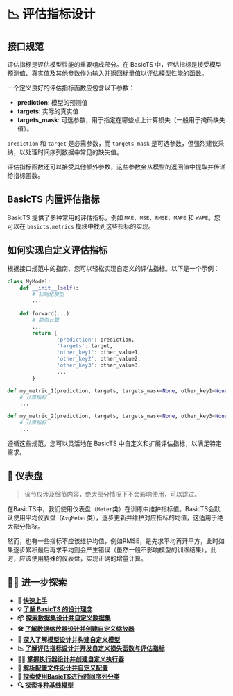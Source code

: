 # 📉 评估指标设计

## 接口规范

评估指标是评估模型性能的重要组成部分。在 BasicTS 中，评估指标是接受模型预测值、真实值及其他参数作为输入并返回标量值以评估模型性能的函数。

一个定义良好的评估指标函数应包含以下参数：
- **prediction**: 模型的预测值
- **targets**: 实际的真实值
- **targets_mask**: 可选参数，用于指定在哪些点上计算损失（一般用于掩码缺失值）。

`prediction` 和 `target` 是必需参数，而 `targets_mask` 是可选参数，但强烈建议采纳，以处理时间序列数据中常见的缺失值。

评估指标函数还可以接受其他额外参数，这些参数会从模型的返回值中提取并传递给指标函数。

## BasicTS 内置评估指标

BasicTS 提供了多种常用的评估指标，例如 `MAE`、`MSE`、`RMSE`、`MAPE` 和 `WAPE`。您可以在 `basicts.metrics` 模块中找到这些指标的实现。

## 如何实现自定义评估指标

根据接口规范中的指南，您可以轻松实现自定义的评估指标。以下是一个示例：

```python
class MyModel:
    def __init__(self):
        # 初始化模型
        ...
    
    def forward(...):
        # 前向计算
        ...
        return {
                'prediction': prediction,
                'targets': target,
                'other_key1': other_value1,
                'other_key2': other_value2,
                'other_key3': other_value3,
                ...
        }

def my_metric_1(prediction, targets, targets_mask=None, other_key1=None, other_key2=None, ...):
    # 计算指标
    ...

def my_metric_2(prediction, targets, targets_mask=None, other_key3=None, ...):
    # 计算指标
    ...
```

遵循这些规范，您可以灵活地在 BasicTS 中自定义和扩展评估指标，以满足特定需求。

## 🧮 仪表盘

> 该节仅涉及细节内容，绝大部分情况下不会影响使用，可以跳过。

在BasicTS中，我们使用仪表盘（`Meter`类）在训练中维护指标值。BasicTS会默认使用平均仪表盘（`AvgMeter`类），逐步更新并维护对应指标的均值，这适用于绝大部分指标。

然而，也有一些指标不应该维护均值，例如RMSE，是先求平均再开平方，此时如果逐步累积最后再求平均则会产生错误（虽然一般不影响模型的训练结果）。此时，应该使用特殊的仪表盘，实现正确的增量计算。

## 🧑‍💻 进一步探索

- **🎉 [快速上手](./getting_started_cn.md)**
- **💡 [了解 BasicTS 的设计理念](./overall_design_cn.md)**
- **📦 [探索数据集设计并自定义数据集](./dataset_design_cn.md)**
- **🛠️ [了解数据缩放器设计并创建自定义缩放器](./scaler_design_cn.md)**
- **🧠 [深入了解模型设计并构建自定义模型](./model_design_cn.md)**
- **📉 [了解评估指标设计并开发自定义损失函数与评估指标](./metrics_design_cn.md)**
- **🏃‍♂️ [掌握执行器设计并创建自定义执行器](runner_and_pipeline_cn.md)**
- **📜 [解析配置文件设计并自定义配置](./config_design_cn.md)**
- **🎯 [探索使用BasicTS进行时间序列分类](./time_series_classification_cn.md)**
- **🔍 [探索多种基线模型](../baselines/)**
